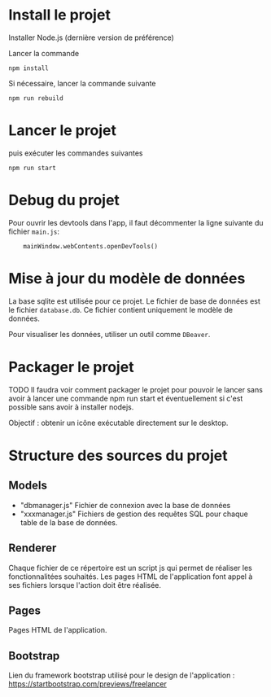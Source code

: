 # Install le projet

Installer Node.js (dernière version de préférence)

Lancer la commande

```
npm install
```

Si nécessaire, lancer la commande suivante

```
npm run rebuild
```

# Lancer le projet

puis exécuter les commandes suivantes

```
npm run start
```

# Debug du projet

Pour ouvrir les devtools dans l'app, il faut décommenter la ligne suivante du fichier `main.js`:

```
    mainWindow.webContents.openDevTools()
```

# Mise à jour du modèle de données

La base sqlite est utilisée pour ce projet.
Le fichier de base de données est le fichier `database.db`.
Ce fichier contient uniquement le modèle de données.

Pour visualiser les données, utiliser un outil comme `DBeaver`.

# Packager le projet

TODO Il faudra voir comment packager le projet pour pouvoir le lancer sans avoir à lancer une commande npm run start et éventuellement si c'est possible sans avoir à installer nodejs.

Objectif : obtenir un icône exécutable directement sur le desktop.

# Structure des sources du projet

## Models

- "dbmanager.js" Fichier de connexion avec la base de données
- "xxxmanager.js" Fichiers de gestion des requêtes SQL pour chaque table de la base de données.

## Renderer

Chaque fichier de ce répertoire est un script js qui permet de réaliser les fonctionnalitées souhaités.
Les pages HTML de l'application font appel à ses fichiers lorsque l'action doit être réalisée.

## Pages

Pages HTML de l'application.

## Bootstrap
Lien du framework bootstrap utilisé pour le design de l'application :
https://startbootstrap.com/previews/freelancer

